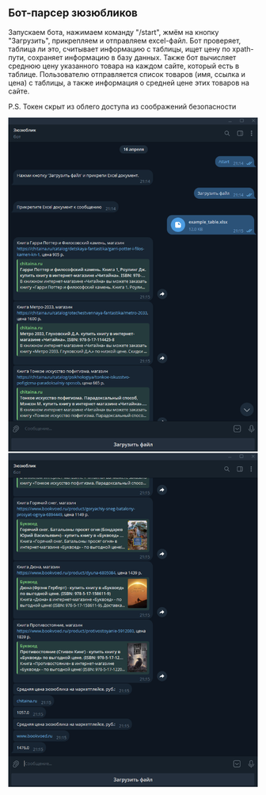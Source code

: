## Бот-парсер зюзюбликов

Запускаем бота, нажимаем команду "/start", жмём на кнопку "Загрузить", прикрепляем и 
отправляем excel-файл. Бот проверяет, таблица ли это, считывает информацию с таблицы, 
ищет цену по xpath-пути, сохраняет информацию в базу данных. Также бот вычисляет 
среднюю цену указанного товара на каждом сайте, который есть в таблице. Пользователю отправляется 
список товаров (имя, ссылка и цена) с таблицы, а также информация о средней цене этих товаров на сайте.

P.S. Токен скрыт из облего доступа из соображений безопасности

![Window](https://github.com/Demston/Parser_Bot/blob/main/screen_1.png)
![Window](https://github.com/Demston/Parser_Bot/blob/main/screen_2.png)
